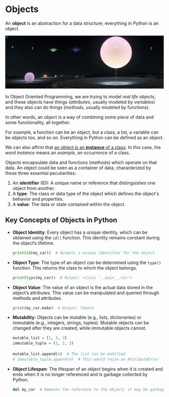 # Objects

An **object** is an abstraction for a data structure; everything in Python is an object.

![Objects](../static/images/objects.png)

In Object Oriented Programming, we are trying to model *real life objects*, and these objects have things (*attributes*, usually modeled by *variables*) and they also can do things (*methods*, usually modeled by functions).

In other words, an object is a way of combining some piece of data and some functionality, all together.

For example, a function can be an object, but a class, a list, a variable can be objects too, and so on. Everything in Python can be defined as an object.

We can also affirm that <ins>an object is an **instance** of a class</ins>. In this case, the word *instance* means an *example*, an *occurrence* of a class.

Objects encapsulate data and functions (methods) which operate on that data. An object could be seen as a container of data, characterized by these three essential peculiarities:

1. An **identifier** (ID): A unique name or reference that distinguishes one object from another.
2. A **type**: The class or data type of the object which defines the object's behavior and properties.
3. A **value**: The data or state contained within the object.

## Key Concepts of Objects in Python

- **Object Identity**:
  Every object has a unique identity, which can be obtained using the `id()` function. This identity remains constant during the object’s lifetime.

  ```python
  print(id(my_car))  # Outputs a unique identifier for the object
  ```

- **Object Type**:
  The type of an object can be determined using the `type()` function. This returns the class to which the object belongs.

  ```python
  print(type(my_car))  # Output: <class '__main__.Car'>
  ```

- **Object Value**:
  The value of an object is the actual data stored in the object’s attributes. This value can be manipulated and queried through methods and attributes.

  ```python
  print(my_car.make)  # Output: Toyota
  ```

- **Mutability**:
  Objects can be mutable (e.g., lists, dictionaries) or immutable (e.g., integers, strings, tuples). Mutable objects can be changed after they are created, while immutable objects cannot.

  ```python
  mutable_list = [1, 2, 3]
  immutable_tuple = (1, 2, 3)

  mutable_list.append(4)  # The list can be modified
  # immutable_tuple.append(4)  # This would raise an AttributeError
  ```

- **Object Lifespan**:
  The lifespan of an object begins when it is created and ends when it is no longer referenced and is garbage collected by Python.

  ```python
  del my_car  # Removes the reference to the object; it may be garbage collected
  ```

